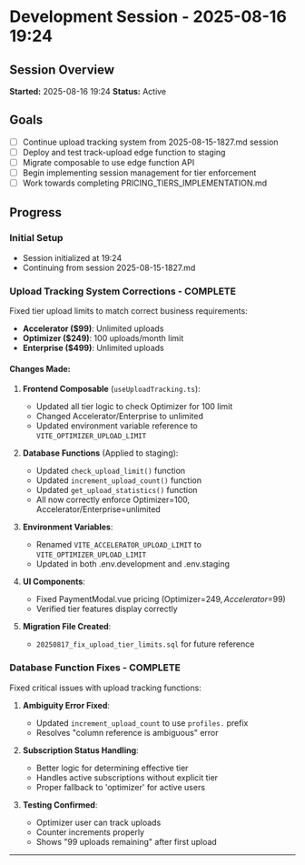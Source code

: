 # Development Session - 2025-08-16 19:24

## Session Overview
**Started:** 2025-08-16 19:24
**Status:** Active

## Goals
- [ ] Continue upload tracking system from 2025-08-15-1827.md session
- [ ] Deploy and test track-upload edge function to staging
- [ ] Migrate composable to use edge function API
- [ ] Begin implementing session management for tier enforcement
- [ ] Work towards completing PRICING_TIERS_IMPLEMENTATION.md

## Progress

### Initial Setup
- Session initialized at 19:24
- Continuing from session 2025-08-15-1827.md

### Upload Tracking System Corrections - COMPLETE
Fixed tier upload limits to match correct business requirements:
- **Accelerator ($99)**: Unlimited uploads 
- **Optimizer ($249)**: 100 uploads/month limit
- **Enterprise ($499)**: Unlimited uploads

#### Changes Made:
1. **Frontend Composable** (`useUploadTracking.ts`):
   - Updated all tier logic to check Optimizer for 100 limit
   - Changed Accelerator/Enterprise to unlimited
   - Updated environment variable reference to `VITE_OPTIMIZER_UPLOAD_LIMIT`

2. **Database Functions** (Applied to staging):
   - Updated `check_upload_limit()` function
   - Updated `increment_upload_count()` function  
   - Updated `get_upload_statistics()` function
   - All now correctly enforce Optimizer=100, Accelerator/Enterprise=unlimited

3. **Environment Variables**:
   - Renamed `VITE_ACCELERATOR_UPLOAD_LIMIT` to `VITE_OPTIMIZER_UPLOAD_LIMIT`
   - Updated in both .env.development and .env.staging

4. **UI Components**:
   - Fixed PaymentModal.vue pricing (Optimizer=$249, Accelerator=$99)
   - Verified tier features display correctly

5. **Migration File Created**:
   - `20250817_fix_upload_tier_limits.sql` for future reference

### Database Function Fixes - COMPLETE
Fixed critical issues with upload tracking functions:

1. **Ambiguity Error Fixed**:
   - Updated `increment_upload_count` to use `profiles.` prefix
   - Resolves "column reference is ambiguous" error

2. **Subscription Status Handling**:
   - Better logic for determining effective tier
   - Handles active subscriptions without explicit tier
   - Proper fallback to 'optimizer' for active users

3. **Testing Confirmed**:
   - Optimizer user can track uploads
   - Counter increments properly
   - Shows "99 uploads remaining" after first upload

---
